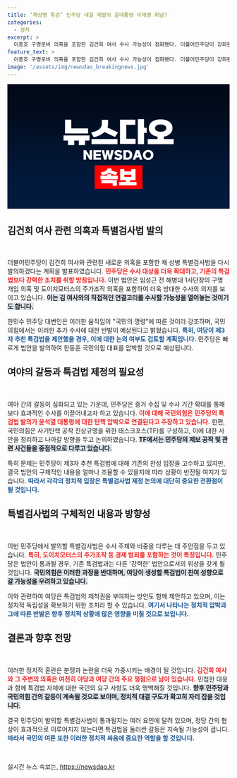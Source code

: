 ```yaml
---
title: ‘채상병 특검’ 민주당 내일 재발의 윤대통령 이재명 회담?
categories:
  - 정치
excerpt: >
  이종호 구명로비 의혹을 포함한 김건희 여사 수사 가능성이 점화됐다. 더불어민주당이 강화된 채 상병 특별검사법을 재발의하며 진실 규명에 나선 가운데, 국민의힘의 반발도 예고된다. 특검의 미래는 어떻게 될까? 클릭해 그 배경을 확인하세요!
feature_text: >
  이종호 구명로비 의혹을 포함한 김건희 여사 수사 가능성이 점화됐다. 더불어민주당이 강화된 채 상병 특별검사법을 재발의하며 진실 규명에 나선 가운데, 국민의힘의 반발도 예고된다. 특검의 미래는 어떻게 될까? 클릭해 그 배경을 확인하세요!
image: '/assets/img/newsdao_breakingnews.jpg'
---
```


<p><img src="/assets/img/newsdao_breakingnews.jpg" alt="flaretime 속보" /></p>

<h2 data-ke-size="size26">김건희 여사 관련 의혹과 특별검사법 발의</h2>

<p data-ke-size="size16">&nbsp;</p>

<p>더불어민주당이 김건희 여사와 관련된 새로운 의혹을 포함한 채 상병 특별검사법을 다시 발의하겠다는 계획을 발표하였습니다. <b><span style="color: #ee2323;">민주당은 수사 대상을 더욱 확대하고, 기존의 특검법보다 강력한 조치를 취할 방침입니다.</span></b> 이번 법안은 임성근 전 해병대 1사단장의 구명 개입 의혹 및 도이치모터스의 주가조작 의혹을 포함하여 더욱 방대한 수사의 의지를 보이고 있습니다. <b><span style="background-color: #21538527;">이는 김 여사와의 직접적인 연결고리를 수사할 가능성을 열어놓는 것이기도 합니다.</span></b></p>

<p>한민수 민주당 대변인은 이러한 움직임이 "국민의 명령"에 따른 것이라 강조하며, 국민의힘에서는 이러한 추가 수사에 대한 반발이 예상된다고 밝혔습니다. <b><span style="color: #1a5490;">특히, 여당이 제3자 추천 특검법을 제안했을 경우, 이에 대한 논의 여부도 검토할 계획입니다.</span></b> 민주당은 빠르게 법안을 발의하여 한동훈 국민의힘 대표를 압박할 것으로 예상됩니다.</p>

<h2 data-ke-size="size26">여야의 갈등과 특검법 제정의 필요성</h2>

<p data-ke-size="size16">&nbsp;</p>

<p>여야 간의 갈등이 심화되고 있는 가운데, 민주당은 증거 수집 및 수사 기간 확대를 통해 보다 효과적인 수사를 이끌어내고자 하고 있습니다. <b><span style="color: #ee2323;">이에 대해 국민의힘은 민주당의 특검법 발의가 윤석열 대통령에 대한 탄핵 압박으로 연결된다고 주장하고 있습니다.</span></b> 한편, 국민의힘은 사기탄핵 공작 진상규명을 위한 태스크포스(TF)를 구성하고, 이에 대한 사안을 정리하고 나아갈 방향을 두고 논의하였습니다. <b><span style="background-color: #21538527;">TF에서는 민주당의 제보 공작 및 관련 사건들을 중점적으로 다루고 있습니다.</span></b></p>

<p>특히 문제는 민주당이 제3자 추천 특검법에 대해 기존의 찬성 입장을 고수하고 있지만, 결국 법안의 구체적인 내용을 얼마나 조율할 수 있을지에 따라 상황이 반전될 여지가 있습니다. <b><span style="color: #1a5490;">따라서 각각의 정치적 입장은 특별검사법 제정 논의에 대단히 중요한 전환점이 될 것입니다.</span></b></p>

<h2 data-ke-size="size26">특별검사법의 구체적인 내용과 방향성</h2>

<p data-ke-size="size16">&nbsp;</p>

<p>이번 민주당에서 발의할 특별검사법은 수사 주체와 비중을 다루는 데 주안점을 두고 있습니다. <b><span style="color: #ee2323;">특히, 도이치모터스의 주가조작 등 경제 범죄를 포함하는 것이 특징입니다.</span></b> 민주당은 법안이 통과될 경우, 기존 특검법과는 다른 '강력한' 법안으로서의 위상을 갖게 될 것입니다. <b><span style="background-color: #21538527;">국민의힘은 이러한 과정을 반대하며, 여당이 생성할 특검법이 친여 성향으로 갈 가능성을 우려하고 있습니다.</span></b></p>

<p>이와 관련하여 여당은 특검법의 제척권을 부여하는 방안도 함께 제안하고 있으며, 이는 정치적 독립성을 확보하기 위한 조치라 할 수 있습니다. <b><span style="color: #1a5490;">여기서 나타나는 정치적 압박과 그에 따른 반발은 향후 정치적 상황에 많은 영향을 미칠 것으로 보입니다.</span></b></p>

<h2 data-ke-size="size26">결론과 향후 전망</h2>

<p data-ke-size="size16">&nbsp;</p>

<p>이러한 정치적 혼란은 분쟁과 논란을 더욱 가중시키는 배경이 될 것입니다. <b><span style="color: #ee2323;">김건희 여사와 그 주변의 의혹은 여전히 야당과 여당 간의 주요 쟁점으로 남아 있습니다.</span></b> 민첩한 대응과 함께 특검법 자체에 대한 국민의 요구 사항도 더욱 명백해질 것입니다. <b><span style="background-color: #21538527;">향후 민주당과 국민의힘 간의 갈등이 계속될 것으로 보이며, 정치적 대결 구도가 확고히 자리 잡을 것입니다.</span></b></p>

<p>결국 민주당이 발의할 특별검사법이 통과될지는 여러 요인에 달려 있으며, 정당 간의 협상이 효과적으로 이루어지지 않는다면 특검법을 둘러싼 갈등은 지속될 가능성이 큽니다. <b><span style="color: #1a5490;">따라서 국민의 여론 또한 이러한 정치적 싸움에 중요한 역할을 할 것입니다.</span></b> </p>

<p data-ke-size="size16">&nbsp;</p>
실시간 뉴스 속보는, <a href="https://newsdao.kr" rel="dofollow">https://newsdao.kr</a>


